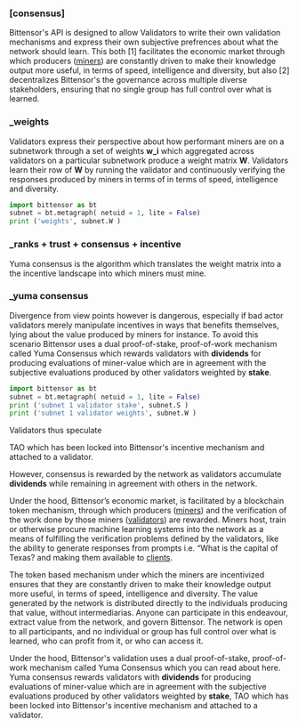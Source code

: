 
### [consensus]


Bittensor's API is designed to allow Validators to write their own validation mechanisms and express their own subjective prefrences about what the network should learn. This both [1] facilitates the economic market through which producers ([miners](mining/mining)) are constantly driven to make their knowledge output more useful, in terms of speed, intelligence and diversity, but also [2] decentralizes Bittensor's the governance across multiple diverse stakeholders, ensuring that no single group has full control over what is learned.

### _weights

Validators express their perspective about how performant miners are on a subnetwork through a set of weights **w_i** which aggregated across validators on a particular subnetwork produce a weight matrix **W**. Validators learn their row of **W** by running the validator and continuously verifying the responses produced by miners in terms of in terms of speed, intelligence and diversity.

```python numbered dark
import bittensor as bt
subnet = bt.metagraph( netuid = 1, lite = False)
print ('weights', subnet.W )
```

### _ranks + trust + consensus + incentive

Yuma consensus is the algorithm which translates the weight matrix into a the incentive landscape into which miners must mine.

### _yuma consensus

Divergence from view points however is dangerous, especially if bad actor validators merely manipulate incentives in ways that benefits themselves, lying about the value produced by miners for instance. To avoid this scenario Bittensor uses a dual proof-of-stake, proof-of-work mechanism called Yuma Consensus which rewards validators with **dividends** for producing evaluations of miner-value which are in agreement with the subjective evaluations produced by other validators weighted by **stake**.

```python numbered dark
import bittensor as bt
subnet = bt.metagraph( netuid = 1, lite = False)
print ('subnet 1 validator stake', subnet.S )
print ('subnet 1 validator weights', subnet.W )
```

Validators thus speculate


TAO which has been locked into Bittensor's incentive mechanism and attached to a validator.

However, consensus is rewarded by the network as validators accumulate **dividends** while remaining in agreement with others in the network.


Under the hood, Bittensor’s economic market, is facilitated by a blockchain token mechanism, through which producers ([miners](mining/mining)) and the verification of the work done by those miners ([validators](validating/validating)) are rewarded. Miners host, train or otherwise procure machine learning systems into the network as a means of fulfilling the verification problems defined by the validators, like the ability to generate responses from prompts i.e. “What is the capital of Texas? and making them available to [clients](clients/clients).

The token based mechanism under which the miners are incentivized ensures that they are constantly driven to make their knowledge output more useful, in terms of speed, intelligence and diversity. The value generated by the network is distributed directly to the individuals producing that value, without intermediarias. Anyone can participate in this endeavour, extract value from the network, and govern Bittensor. The network is open to all participants, and no individual or group has full control over what is learned, who can profit from it, or who can access it.

Under the hood, Bittensor's validation uses a dual proof-of-stake, proof-of-work mechanism called Yuma Consensus which you can read about here. Yuma consensus rewards validators with **dividends** for producing evaluations of miner-value which are in agreement with the subjective evaluations produced by other validators weighted by **stake**, TAO which has been locked into Bittensor's incentive mechanism and attached to a validator.
